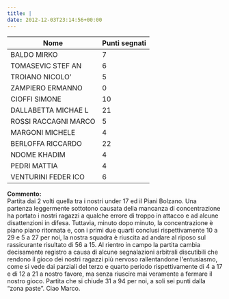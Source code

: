 ```yaml
---
title: |
date: 2012-12-03T23:14:56+00:00
---
```

| **Nome** | **Punti segnati** |
| -------- | ----------------- |
| BALDO MIRKO | 7 |
| TOMASEVIC STEF AN | 6 |
| TROIANO NICOLO’ | 5|  
| ZAMPIERO ERMANNO | 0  |
| CIOFFI SIMONE | 10|  
| DALLABETTA MICHAE L | 21 |
| ROSSI RACCAGNI MARCO | 5  |
| MARGONI MICHELE | 4|  
| BERLOFFA RICCARDO  | 22 |
| NDOME KHADIM | 4|  
| PEDRI MATTIA | 4|  
| VENTURINI FEDER ICO | 6 |
 
**Commento:**  
Partita dai 2 volti quella tra i nostri under 17 ed il Piani Bolzano. Una partenza leggermente sottotono causata della mancanza di concentrazione ha portato i nostri ragazzi a qualche errore di troppo in attacco e ad alcune disattenzioni in difesa. Tuttavia, minuto dopo minuto, la concentrazione è piano piano ritornata e, con i primi due quarti conclusi rispettivamente 10 a 29 e 5 a 27 per noi, la nostra squadra è riuscita ad andare al riposo sul rassicurante risultato di 56 a 15. Al rientro in campo la partita cambia decisamente registro a causa di alcune segnalazioni arbitrali discutibili che rendono il gioco dei nostri ragazzi più nervoso rallentandone l'entusiasmo, come si vede dai parziali del terzo e quarto periodo rispettivamente di 4 a 17 e di 12 a 21 a nostro favore, ma senza riuscire mai veramente a fermare il nostro gioco. Partita che si chiude 31 a 94 per noi, a soli sei punti dalla “zona paste”. Ciao Marco.